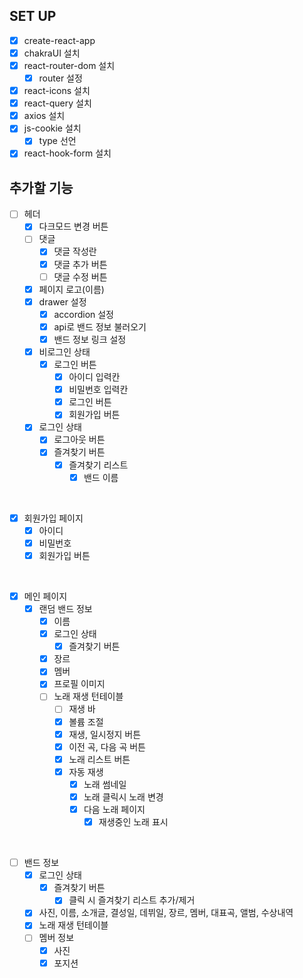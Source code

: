 ## SET UP

- [x] create-react-app
- [x] chakraUI 설치
- [x] react-router-dom 설치
  - [x] router 설정
- [x] react-icons 설치
- [x] react-query 설치
- [x] axios 설치
- [x] js-cookie 설치
  - [x] type 선언
- [x] react-hook-form 설치
      <br>

## 추가할 기능

- [ ] 헤더
  - [x] 다크모드 변경 버튼
  - [ ] 댓글
    - [x] 댓글 작성란
    - [x] 댓글 추가 버튼
    - [ ] 댓글 수정 버튼
  - [x] 페이지 로고(이름)
  - [x] drawer 설정
    - [x] accordion 설정
    - [x] api로 밴드 정보 불러오기
    - [x] 밴드 정보 링크 설정
  - [x] 비로그인 상태
    - [x] 로그인 버튼
      - [x] 아이디 입력칸
      - [x] 비밀번호 입력칸
      - [x] 로그인 버튼
      - [x] 회원가입 버튼
  - [x] 로그인 상태
    - [x] 로그아웃 버튼
    - [x] 즐겨찾기 버튼
      - [x] 즐겨찾기 리스트
        - [x] 밴드 이름

<br>

- [x] 회원가입 페이지
  - [x] 아이디
  - [x] 비밀번호
  - [x] 회원가입 버튼

<br>

- [x] 메인 페이지
  - [x] 랜덤 밴드 정보
    - [x] 이름
    - [x] 로그인 상태
      - [x] 즐겨찾기 버튼
    - [x] 장르
    - [x] 멤버
    - [x] 프로필 이미지
    - [ ] 노래 재생 턴테이블
      - [ ] 재생 바
      - [x] 볼륨 조절
      - [x] 재생, 일시정지 버튼
      - [x] 이전 곡, 다음 곡 버튼
      - [x] 노래 리스트 버튼
      - [x] 자동 재생
        - [x] 노래 썸네일
        - [x] 노래 클릭시 노래 변경
        - [x] 다음 노래 페이지
          - [x] 재생중인 노래 표시

<br>

- [ ] 밴드 정보
  - [x] 로그인 상태
    - [x] 즐겨찾기 버튼
      - [x] 클릭 시 즐겨찾기 리스트 추가/제거
  - [x] 사진, 이름, 소개글, 결성일, 데뷔일, 장르, 멤버, 대표곡, 앨범, 수상내역
  - [x] 노래 재생 턴테이블
  - [ ] 멤버 정보
    - [x] 사진
    - [x] 포지션
